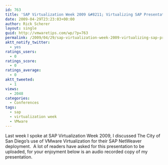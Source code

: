 ```yaml
---
id: 763
title: 'SAP Virtualization Week 2009 &#8211; Virtualizing SAP Presentation'
date: 2009-04-29T23:23:03+00:00
author: Rick Scherer
layout: single
guid: http://vmwaretips.com/wp/?p=763
permalink: /2009/04/29/sap-virtualization-week-2009-virtualizing-sap-presentation/
aktt_notify_twitter:
  - yes
ratings_users:
  - 0
ratings_score:
  - 0
ratings_average:
  - 0
aktt_tweeted:
  - 1
views:
  - 2048
categories:
  - Conferences
tags:
  - sap
  - virtualization week
  - VMware
---
```

Last week I spoke at SAP Virtualization Week 2009, I discussed The City of San Diego&#8217;s use of VMware Virtualization for their SAP NetWeaver deployment.  A lot of readers have asked for this presentation to be uploaded, for your enjoyment below is an audio recorded copy of my presentation.

<!--more-->